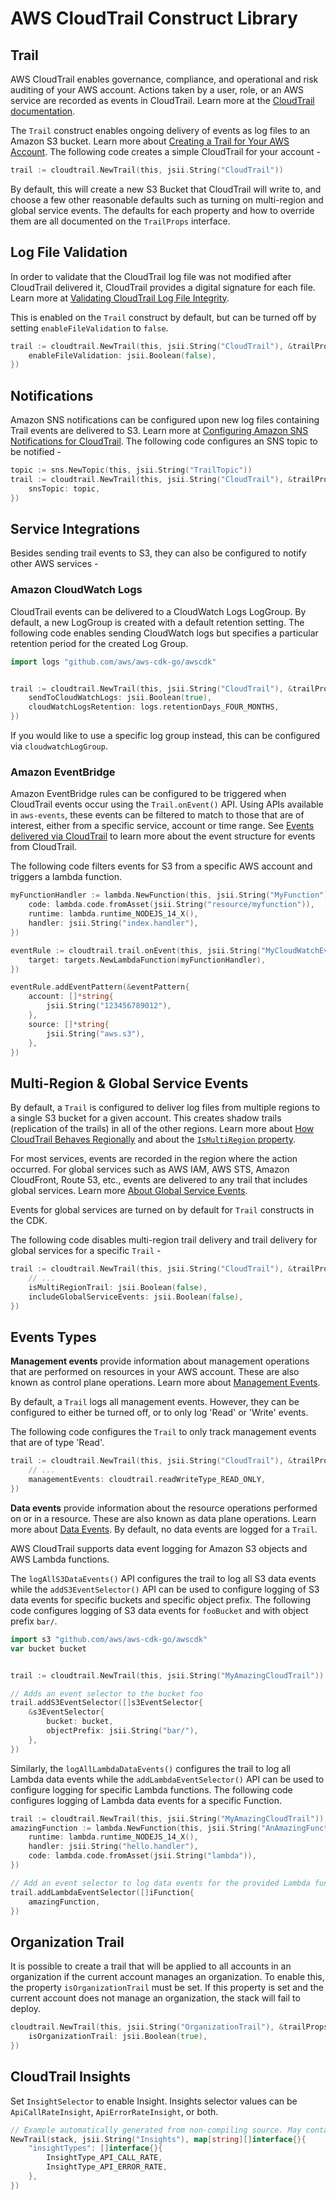 # AWS CloudTrail Construct Library

## Trail

AWS CloudTrail enables governance, compliance, and operational and risk auditing of your AWS account. Actions taken by
a user, role, or an AWS service are recorded as events in CloudTrail. Learn more at the [CloudTrail
documentation](https://docs.aws.amazon.com/awscloudtrail/latest/userguide/cloudtrail-user-guide.html).

The `Trail` construct enables ongoing delivery of events as log files to an Amazon S3 bucket. Learn more about [Creating
a Trail for Your AWS Account](https://docs.aws.amazon.com/awscloudtrail/latest/userguide/cloudtrail-create-and-update-a-trail.html).
The following code creates a simple CloudTrail for your account -

```go
trail := cloudtrail.NewTrail(this, jsii.String("CloudTrail"))
```

By default, this will create a new S3 Bucket that CloudTrail will write to, and choose a few other reasonable defaults
such as turning on multi-region and global service events.
The defaults for each property and how to override them are all documented on the `TrailProps` interface.

## Log File Validation

In order to validate that the CloudTrail log file was not modified after CloudTrail delivered it, CloudTrail provides a
digital signature for each file. Learn more at [Validating CloudTrail Log File
Integrity](https://docs.aws.amazon.com/awscloudtrail/latest/userguide/cloudtrail-log-file-validation-intro.html).

This is enabled on the `Trail` construct by default, but can be turned off by setting `enableFileValidation` to `false`.

```go
trail := cloudtrail.NewTrail(this, jsii.String("CloudTrail"), &trailProps{
	enableFileValidation: jsii.Boolean(false),
})
```

## Notifications

Amazon SNS notifications can be configured upon new log files containing Trail events are delivered to S3.
Learn more at [Configuring Amazon SNS Notifications for
CloudTrail](https://docs.aws.amazon.com/awscloudtrail/latest/userguide/configure-sns-notifications-for-cloudtrail.html).
The following code configures an SNS topic to be notified -

```go
topic := sns.NewTopic(this, jsii.String("TrailTopic"))
trail := cloudtrail.NewTrail(this, jsii.String("CloudTrail"), &trailProps{
	snsTopic: topic,
})
```

## Service Integrations

Besides sending trail events to S3, they can also be configured to notify other AWS services -

### Amazon CloudWatch Logs

CloudTrail events can be delivered to a CloudWatch Logs LogGroup. By default, a new LogGroup is created with a
default retention setting. The following code enables sending CloudWatch logs but specifies a particular retention
period for the created Log Group.

```go
import logs "github.com/aws/aws-cdk-go/awscdk"


trail := cloudtrail.NewTrail(this, jsii.String("CloudTrail"), &trailProps{
	sendToCloudWatchLogs: jsii.Boolean(true),
	cloudWatchLogsRetention: logs.retentionDays_FOUR_MONTHS,
})
```

If you would like to use a specific log group instead, this can be configured via `cloudwatchLogGroup`.

### Amazon EventBridge

Amazon EventBridge rules can be configured to be triggered when CloudTrail events occur using the `Trail.onEvent()` API.
Using APIs available in `aws-events`, these events can be filtered to match to those that are of interest, either from
a specific service, account or time range. See [Events delivered via
CloudTrail](https://docs.aws.amazon.com/AmazonCloudWatch/latest/events/EventTypes.html#events-for-services-not-listed)
to learn more about the event structure for events from CloudTrail.

The following code filters events for S3 from a specific AWS account and triggers a lambda function.

```go
myFunctionHandler := lambda.NewFunction(this, jsii.String("MyFunction"), &functionProps{
	code: lambda.code.fromAsset(jsii.String("resource/myfunction")),
	runtime: lambda.runtime_NODEJS_14_X(),
	handler: jsii.String("index.handler"),
})

eventRule := cloudtrail.trail.onEvent(this, jsii.String("MyCloudWatchEvent"), &onEventOptions{
	target: targets.NewLambdaFunction(myFunctionHandler),
})

eventRule.addEventPattern(&eventPattern{
	account: []*string{
		jsii.String("123456789012"),
	},
	source: []*string{
		jsii.String("aws.s3"),
	},
})
```

## Multi-Region & Global Service Events

By default, a `Trail` is configured to deliver log files from multiple regions to a single S3 bucket for a given
account. This creates shadow trails (replication of the trails) in all of the other regions. Learn more about [How
CloudTrail Behaves Regionally](https://docs.aws.amazon.com/awscloudtrail/latest/userguide/cloudtrail-concepts.html#cloudtrail-concepts-regional-and-global-services)
and about the [`IsMultiRegion`
property](https://docs.aws.amazon.com/AWSCloudFormation/latest/UserGuide/aws-resource-cloudtrail-trail.html#cfn-cloudtrail-trail-ismultiregiontrail).

For most services, events are recorded in the region where the action occurred. For global services such as AWS IAM,
AWS STS, Amazon CloudFront, Route 53, etc., events are delivered to any trail that includes global services. Learn more
[About Global Service Events](https://docs.aws.amazon.com/awscloudtrail/latest/userguide/cloudtrail-concepts.html#cloudtrail-concepts-global-service-events).

Events for global services are turned on by default for `Trail` constructs in the CDK.

The following code disables multi-region trail delivery and trail delivery for global services for a specific `Trail` -

```go
trail := cloudtrail.NewTrail(this, jsii.String("CloudTrail"), &trailProps{
	// ...
	isMultiRegionTrail: jsii.Boolean(false),
	includeGlobalServiceEvents: jsii.Boolean(false),
})
```

## Events Types

**Management events** provide information about management operations that are performed on resources in your AWS
account. These are also known as control plane operations. Learn more about [Management
Events](https://docs.aws.amazon.com/awscloudtrail/latest/userguide/cloudtrail-concepts.html#cloudtrail-concepts-events).

By default, a `Trail` logs all management events. However, they can be configured to either be turned off, or to only
log 'Read' or 'Write' events.

The following code configures the `Trail` to only track management events that are of type 'Read'.

```go
trail := cloudtrail.NewTrail(this, jsii.String("CloudTrail"), &trailProps{
	// ...
	managementEvents: cloudtrail.readWriteType_READ_ONLY,
})
```

**Data events** provide information about the resource operations performed on or in a resource. These are also known
as data plane operations. Learn more about [Data
Events](https://docs.aws.amazon.com/awscloudtrail/latest/userguide/cloudtrail-concepts.html#cloudtrail-concepts-events).
By default, no data events are logged for a `Trail`.

AWS CloudTrail supports data event logging for Amazon S3 objects and AWS Lambda functions.

The `logAllS3DataEvents()` API configures the trail to log all S3 data events while the `addS3EventSelector()` API can
be used to configure logging of S3 data events for specific buckets and specific object prefix. The following code
configures logging of S3 data events for `fooBucket` and with object prefix `bar/`.

```go
import s3 "github.com/aws/aws-cdk-go/awscdk"
var bucket bucket


trail := cloudtrail.NewTrail(this, jsii.String("MyAmazingCloudTrail"))

// Adds an event selector to the bucket foo
trail.addS3EventSelector([]s3EventSelector{
	&s3EventSelector{
		bucket: bucket,
		objectPrefix: jsii.String("bar/"),
	},
})
```

Similarly, the `logAllLambdaDataEvents()` configures the trail to log all Lambda data events while the
`addLambdaEventSelector()` API can be used to configure logging for specific Lambda functions. The following code
configures logging of Lambda data events for a specific Function.

```go
trail := cloudtrail.NewTrail(this, jsii.String("MyAmazingCloudTrail"))
amazingFunction := lambda.NewFunction(this, jsii.String("AnAmazingFunction"), &functionProps{
	runtime: lambda.runtime_NODEJS_14_X(),
	handler: jsii.String("hello.handler"),
	code: lambda.code.fromAsset(jsii.String("lambda")),
})

// Add an event selector to log data events for the provided Lambda functions.
trail.addLambdaEventSelector([]iFunction{
	amazingFunction,
})
```

## Organization Trail

It is possible to create a trail that will be applied to all accounts in an organization if the current account manages an organization.
To enable this, the property `isOrganizationTrail` must be set. If this property is set and the current account does not manage an organization, the stack will fail to deploy.

```go
cloudtrail.NewTrail(this, jsii.String("OrganizationTrail"), &trailProps{
	isOrganizationTrail: jsii.Boolean(true),
})
```

## CloudTrail Insights

Set `InsightSelector` to enable Insight.
Insights selector values can be `ApiCallRateInsight`, `ApiErrorRateInsight`, or both.

```go
// Example automatically generated from non-compiling source. May contain errors.
NewTrail(stack, jsii.String("Insights"), map[string][]interface{}{
	"insightTypes": []interface{}{
		InsightType_API_CALL_RATE,
		InsightType_API_ERROR_RATE,
	},
})
```
